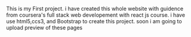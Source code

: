 This is my First project.
i have created this whole website with guidence from coursera's full stack web developement with react js course.
i have use html5,ccs3, and Bootstrap to create this project.
soon i am going to upload preview of these pages
